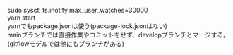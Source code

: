 sudo sysctl fs.inotify.max_user_watches=30000<br>
yarn start<br>
yarnでもpackage.jsonは使う(package-lock.jsonはない)<br>
mainブランチでは直接作業やコミットをせず、developブランチとマージする。(gitflowモデルでは他にもブランチがある)<br>